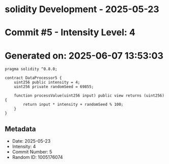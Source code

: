 ﻿# solidity Development - 2025-05-23
# Commit #5 - Intensity Level: 4
# Generated on: 2025-06-07 13:53:03
```solidity
pragma solidity ^0.8.0;

contract DataProcessor5 {
    uint256 public intensity = 4;
    uint256 private randomSeed = 69855;

    function processValue(uint256 input) public view returns (uint256) {
        return input * intensity + randomSeed % 100;
    }
}
```
## Metadata
- Date: 2025-05-23
- Intensity: 4
- Commit Number: 5
- Random ID: 1005176074
